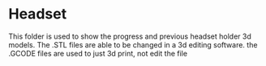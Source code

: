 # Headset
This folder is used to show the progress and previous headset holder 3d models. The .STL files are able to be changed in a 3d editing software. the .GCODE files are used to just 3d print, not edit the file 
